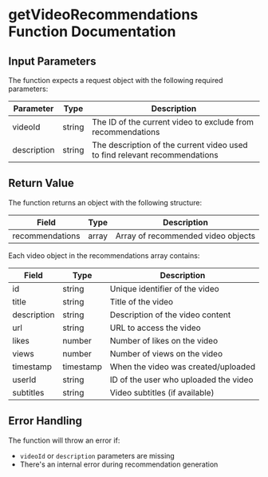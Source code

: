 # getVideoRecommendations Function Documentation

## Input Parameters

The function expects a request object with the following required parameters:

| Parameter | Type | Description |
|-----------|------|-------------|
| videoId | string | The ID of the current video to exclude from recommendations |
| description | string | The description of the current video used to find relevant recommendations |

## Return Value

The function returns an object with the following structure:

| Field | Type | Description |
|-------|------|-------------|
| recommendations | array | Array of recommended video objects |

Each video object in the recommendations array contains:

| Field | Type | Description |
|-------|------|-------------|
| id | string | Unique identifier of the video |
| title | string | Title of the video |
| description | string | Description of the video content |
| url | string | URL to access the video |
| likes | number | Number of likes on the video |
| views | number | Number of views on the video |
| timestamp | timestamp | When the video was created/uploaded |
| userId | string | ID of the user who uploaded the video |
| subtitles | string | Video subtitles (if available) |

## Error Handling

The function will throw an error if:
- `videoId` or `description` parameters are missing
- There's an internal error during recommendation generation 